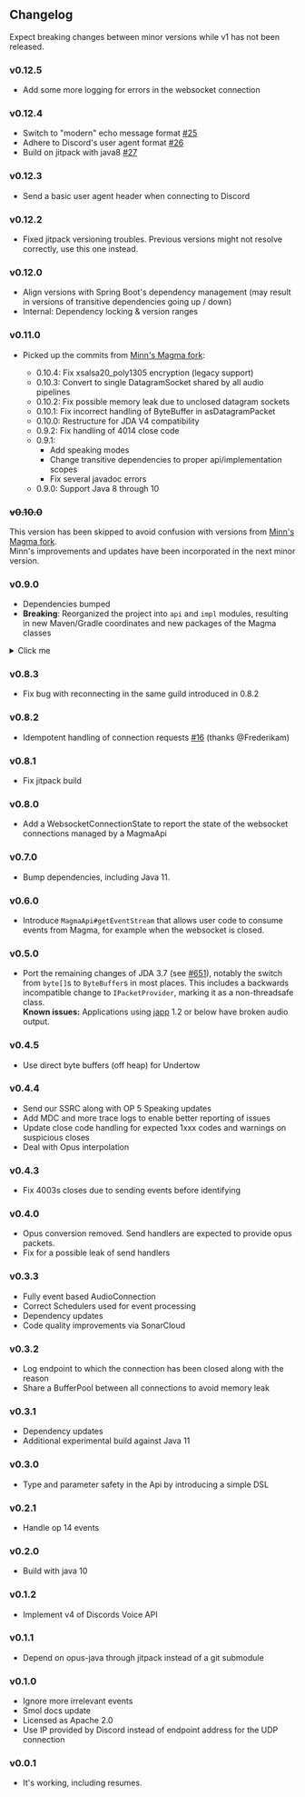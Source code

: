 ## Changelog

Expect breaking changes between minor versions while v1 has not been released.

### v0.12.5
- Add some more logging for errors in the websocket connection

### v0.12.4
- Switch to "modern" echo message format [#25](https://github.com/napstr/Magma/pull/25)
- Adhere to Discord's user agent format [#26](https://github.com/napstr/Magma/pull/26)
- Build on jitpack with java8 [#27](https://github.com/napstr/Magma/pull/27)

### v0.12.3
- Send a basic user agent header when connecting to Discord

### v0.12.2
- Fixed jitpack versioning troubles. Previous versions might not resolve correctly, use this one instead.

### v0.12.0
- Align versions with Spring Boot's dependency management (may result in versions of transitive dependencies going up / down)
- Internal: Dependency locking & version ranges

### v0.11.0

- Picked up the commits from [Minn's Magma fork](https://github.com/MinnDevelopment/Magma):

    - 0.10.4: Fix xsalsa20_poly1305 encryption (legacy support)
    - 0.10.3: Convert to single DatagramSocket shared by all audio pipelines
    - 0.10.2: Fix possible memory leak due to unclosed datagram sockets
    - 0.10.1: Fix incorrect handling of ByteBuffer in asDatagramPacket
    - 0.10.0: Restructure for JDA V4 compatibility
    - 0.9.2: Fix handling of 4014 close code
    - 0.9.1:
        - Add speaking modes
        - Change transitive dependencies to proper api/implementation scopes
        - Fix several javadoc errors
    - 0.9.0: Support Java 8 through 10


### ~~v0.10.0~~

This version has been skipped to avoid confusion with versions from [Minn's Magma fork](https://github.com/MinnDevelopment/Magma).  
Minn's improvements and updates have been incorporated in the next minor version.


### v0.9.0
- Dependencies bumped
- **Breaking**: Reorganized the project into `api` and `impl` modules, resulting in new Maven/Gradle coordinates and new packages of the Magma classes
<details><summary>Click me</summary>

    `space.npstr.magma.MagmaApi` -> `space.npstr.magma.api.MagmaApi`  
    `space.npstr.magma.MdcKey` -> `space.npstr.magma.api.MdcKey`  
    `space.npstr.magma.Member` -> `space.npstr.magma.api.Member`  
    `space.npstr.magma.MagmaMember` -> `space.npstr.magma.api.MagmaMember`  
    `space.npstr.magma.ServerUpdate` -> `space.npstr.magma.api.ServerUpdate`  
    `space.npstr.magma.MagmaServerUpdate` -> `space.npstr.magma.api.MagmaServerUpdate`  
    `space.npstr.magma.WebsocketConnectionState` -> `space.npstr.magma.api.WebsocketConnectionState`  
    `space.npstr.magma.MagmaWebsocketConnectionState` -> `space.npstr.magma.api.MagmaWebsocketConnectionState`  
    `space.npstr.magma.events.api.MagmaEvent` -> `space.npstr.magma.api.event.MagmaEvent`  
    `space.npstr.magma.events.api.WebSocketClosed` -> `space.npstr.magma.api.event.WebSocketClosed`  
    `space.npstr.magma.events.api.WebSocketClosedApiEvent` -> `space.npstr.magma.api.event.WebSocketClosedApiEvent`  
    `MagmaApi.of` -> `MagmaFactory.of`

  </details>

### v0.8.3
- Fix bug with reconnecting in the same guild introduced in 0.8.2

### v0.8.2
- Idempotent handling of connection requests [\#16](https://github.com/napstr/Magma/pull/16) (thanks @Frederikam)

### v0.8.1
- Fix jitpack build

### v0.8.0
- Add a WebsocketConnectionState to report the state of the websocket connections managed by a MagmaApi

### v0.7.0
- Bump dependencies, including Java 11.

### v0.6.0
- Introduce `MagmaApi#getEventStream` that allows user code to consume events from Magma, for example when the
websocket is closed.

### v0.5.0
- Port the remaining changes of JDA 3.7 (see [\#651](https://github.com/DV8FromTheWorld/JDA/pull/651)),
notably the switch from `byte[]`s to `ByteBuffer`s in most places. This includes a backwards incompatible change to
`IPacketProvider`, marking it as a non-threadsafe class.  
**Known issues:** Applications using [japp](https://github.com/Shredder121/jda-async-packetprovider)
1.2 or below have broken audio output.

### v0.4.5
- Use direct byte buffers (off heap) for Undertow

### v0.4.4
- Send our SSRC along with OP 5 Speaking updates
- Add MDC and more trace logs to enable better reporting of issues
- Update close code handling for expected 1xxx codes and warnings on suspicious closes
- Deal with Opus interpolation

### v0.4.3
- Fix 4003s closes due to sending events before identifying

### v0.4.0
- Opus conversion removed. Send handlers are expected to provide opus packets.
- Fix for a possible leak of send handlers

### v0.3.3
- Fully event based AudioConnection
- Correct Schedulers used for event processing
- Dependency updates
- Code quality improvements via SonarCloud

### v0.3.2
- Log endpoint to which the connection has been closed along with the reason
- Share a BufferPool between all connections to avoid memory leak

### v0.3.1
- Dependency updates
- Additional experimental build against Java 11

### v0.3.0
- Type and parameter safety in the Api by introducing a simple DSL

### v0.2.1
- Handle op 14 events

### v0.2.0
- Build with java 10

### v0.1.2
- Implement v4 of Discords Voice API

### v0.1.1
- Depend on opus-java through jitpack instead of a git submodule

### v0.1.0
- Ignore more irrelevant events
- Smol docs update
- Licensed as Apache 2.0
- Use IP provided by Discord instead of endpoint address for the UDP connection

### v0.0.1
- It's working, including resumes.
